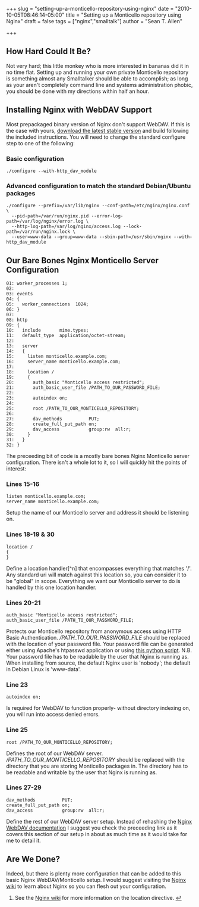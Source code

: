 +++
slug = "setting-up-a-monticello-repository-using-nginx"
date = "2010-10-05T08:46:14-05:00"
title = "Setting up a Monticello repository using Nginx"
draft = false
tags = ["nginx","smalltalk"]
author = "Sean T. Allen"

+++
## How Hard Could It Be?

Not very hard; this little monkey who is more interested in bananas did it in no time flat. Setting up and running your own private Monticello repository is something almost any Smalltalker should be able to accomplish; as long as your aren't completely command line and systems administration phobic, you should be done with my directions within half an hour.

## Installing Nginx with WebDAV Support

Most prepackaged binary version of Nginx don't support WebDAV. If this is the case with yours, [download the latest stable version](http://nginx.org/) and build following the included instructions. You will need to change the standard configure step to one of the following:

### Basic configuration

```
./configure --with-http_dav_module
```

### Advanced configuration to match the standard Debian/Ubuntu packages

```
./configure --prefix=/var/lib/nginx --conf-path=/etc/nginx/nginx.conf \ 
  --pid-path=/var/run/nginx.pid --error-log-path=/var/log/nginx/error.log \
  --http-log-path=/var/log/nginx/access.log --lock-path=/var/run/nginx.lock \
  --user=www-data --group=www-data --sbin-path=/usr/sbin/nginx --with-http_dav_module
```

## Our Bare Bones Nginx Monticello Server Configuration

```
01: worker_processes 1;
02: 
03: events
04: {
05:   worker_connections  1024;
06: }
07: 
08: http
09: {
10:   include       mime.types;
11:   default_type  application/octet-stream;
12:   
13:   server
14:   {
15:     listen monticello.example.com;
16:     server_name monticello.example.com;
17: 
18:     location / 
19:     {
20:       auth_basic "Monticello access restricted";
21:       auth_basic_user_file /PATH_TO_OUR_PASSWORD_FILE;
22: 
23:       autoindex on;
24: 
25:       root /PATH_TO_OUR_MONTICELLO_REPOSITORY;
26: 
27:       dav_methods          PUT;
28:       create_full_put_path on;
29:       dav_access           group:rw  all:r;
30:     } 
31:   }
32: }
```

The preceeding bit of code is a mostly bare bones Nginx Monticello server configuration. There isn't a whole lot to it, so I will quickly hit the points of interest:

### Lines 15-16

```
listen monticello.example.com;
server_name monticello.example.com;
```

Setup the name of our Monticello server and address it should be listening on.

### Lines 18-19 & 30

```
location /
{
}
```

Define a location handler[^n] that encompasses everything that matches '/'. Any standard uri will match against this location so, you can consider it to be "global" in scope. Everything we want our Monticello server to do is handled by this one location handler.

### Lines 20-21

```
auth_basic "Monticello access restricted";
auth_basic_user_file /PATH_TO_OUR_PASSWORD_FILE;
```

Protects our Monticello repository from anonymous access using HTTP Basic Authentication. */PATH_TO_OUR_PASSWORD_FILE* should be replaced with the location of your password file. Your password file can be generated either using Apache's htpasswd application or using [this python script](http://wiki.nginx.org/NginxFaq#How_do_I_generate_an_httpasswd_file_without_having_Apache_tools_installed). N.B. Your password file has to be readable by the user that Nginx is running as. When installing from source, the default Nginx user is 'nobody'; the default in Debian Linux is 'www-data'.

### Line 23

```
autoindex on;
```

Is required for WebDAV to function properly- without directory indexing on, you will run into access denied errors.

### Line 25

```
root /PATH_TO_OUR_MONTICELLO_REPOSITORY;
```

Defines the root of our WebDAV server. */PATH_TO_OUR_MONTICELLO_REPOSITORY* should be replaced with the directory that you are storing Monticello packages in. The directory has to be readable and writable by the user that Nginx is running as.

### Lines 27-29

```
dav_methods          PUT;
create_full_put_path on;
dav_access           group:rw  all:r;
```

Define the rest of our WebDAV server setup. Instead of rehashing the [Nginx WebDAV documentation](http://wiki.nginx.org/HttpDavModule) I suggest you check the preceeding link as it covers this section of our setup in about as much time as it would take for me to detail it.

## Are We Done?

Indeed, but there is plenty more configuration that can be added to this basic Nginx WebDAV/Monticello setup. I would suggest visiting the [Nginx wiki](http://wiki.nginx.org/) to learn about Nginx so you can flesh out your configuration.

<div class="footnotes"><ol><li class="footnote" id="fn:1"><p>See the <a href="http://wiki.nginx.org/NginxHttpCoreModule#location">Nginx wiki</a> for more information on the location directive. <a href="#fnref:1" title="return to article">↩</a></p></li></ol></div>
